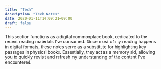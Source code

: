 ```yaml
---
title: "Tech"
description: "Tech Notes"
date: 2020-01-11T14:09:21+09:00
draft: false
---
```


This section functions as a digital commonplace book, dedicated to the recent reading materials I've consumed. Since most of my reading happens in digital formats, these notes serve as a substitute for highlighting key passages in physical books. Essentially, they act as a memory aid, allowing you to quickly revisit and refresh my understanding of the content I've encountered.